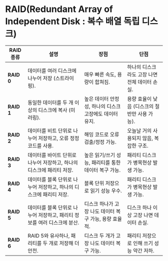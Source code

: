 # RAID(Redundant Array of Independent Disk : 복수 배열 독립 디스크)

| **RAID 종류** | **설명** | **장점** | **단점** |
| --- | --- | --- | --- |
| **RAID 0** | 데이터를 여러 디스크에 나누어 저장 (스트라이핑). | 매우 빠른 속도, 용량이 합쳐짐. | 하나의 디스크라도 고장 나면 전체 데이터 손실. |
| **RAID 1** | 동일한 데이터를 두 개 이상의 디스크에 복사 (미러링). | 높은 데이터 안정성, 하나의 디스크 고장에도 데이터 유지. | 용량 효율이 낮음 (디스크의 절반만 사용 가능). |
| **RAID 2** | 데이터를 비트 단위로 나누어 저장하고, 오류 정정 코드를 사용. | 해밍 코드로 오류 검출/정정 가능. | 오늘날 거의 사용되지 않음, 복잡한 구조. |
| **RAID 3** | 데이터를 바이트 단위로 나누어 저장하고, 하나의 디스크에 패리티 저장. | 높은 읽기/쓰기 성능, 패리티를 통한 데이터 복구 가능. | 패리티 디스크가 병목현상 발생 가능. |
| **RAID 4** | 데이터를 블록 단위로 나누어 저장하고, 하나의 디스크에 패리티 저장. | 블록 단위 저장으로 읽기 성능 우수. | 패리티 디스크가 병목현상 발생 가능. |
| **RAID 5** | 데이터를 블록 단위로 나누어 저장하고, 패리티 정보를 여러 디스크에 분산. | 디스크 하나가 고장 나도 데이터 복구 가능, 용량 효율적. | 디스크 하나 이상 고장 나면 데이터 손실. |
| **RAID 6** | RAID 5와 유사하나, 패리티를 두 개로 저장해 더 안전. | 디스크 두 개가 고장 나도 데이터 복구 가능. | 패리티 저장으로 인해 쓰기 성능 약간 저하. |
